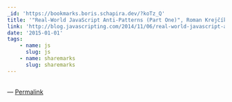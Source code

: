 ```yaml
---
_id: 'https://bookmarks.boris.schapira.dev/?koTz_Q'
title: '"Real-World JavaScript Anti-Patterns (Part One)", Roman Krejčík'
link: 'http://blog.javascripting.com/2014/11/06/real-world-javascript-anti-patterns/'
date: '2015-01-01'
tags:
    - name: js
      slug: js
    - name: sharemarks
      slug: sharemarks
---
```


<br>&#8212;
<a href="https://bookmarks.boris.schapira.dev/?koTz_Q" title="Permalink">Permalink</a>
